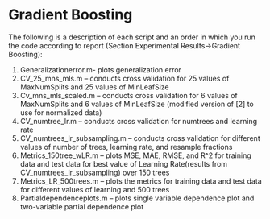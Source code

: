 # Gradient Boosting

The following is a description of each script and an order in which you run the code according to report (Section Experimental Results->Gradient Boosting):

1.	Generalizationerror.m- plots generalization error
2.	CV_25_mns_mls.m – conducts cross validation for 25 values of MaxNumSplits and 25 values of MinLeafSize
3.	Cv_mns_mls_scaled.m – conducts cross validation for 6 values of MaxNumSplits and 6 values of MinLeafSize (modified version of [2] to use for normalized data)
4.	CV_numtree_lr.m – conducts cross validation for numtrees and learning rate
5.	CV_numtrees_lr_subsampling.m – conducts cross validation for different values of number of trees, learning rate, and resample fractions
6.	Metrics_150tree_wLR.m – plots MSE, MAE, RMSE, and R^2 for training data and test data for best value of Learning Rate(results from CV_numtrees_lr_subsampling) over 150 trees
7.	Metrics_LR_500trees.m – plots the metrics for training data and test data for different values of learning and 500 trees
8.	Partialdependenceplots.m – plots single variable dependence plot and two-variable partial dependence plot

